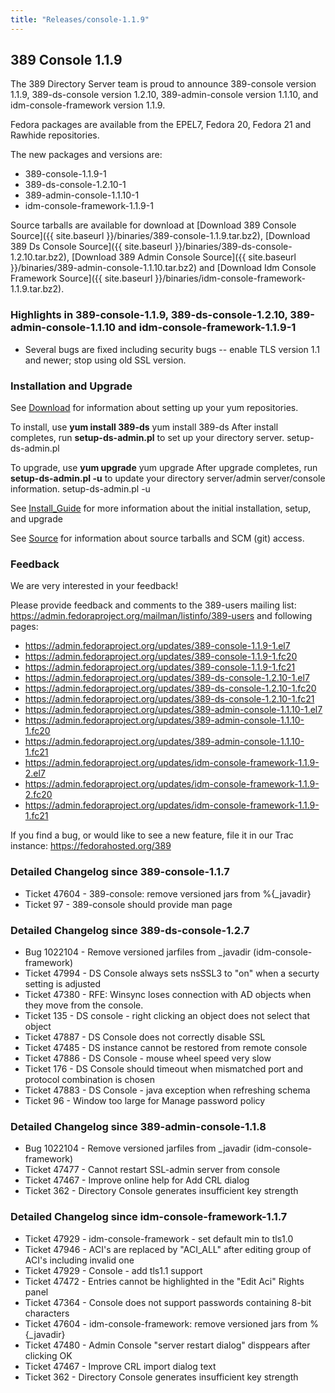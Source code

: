 ```yaml
---
title: "Releases/console-1.1.9"
---
```

389 Console 1.1.9
-----------------------------

The 389 Directory Server team is proud to announce 389-console version 1.1.9, 389-ds-console version 1.2.10, 389-admin-console version 1.1.10, and idm-console-framework version 1.1.9.

Fedora packages are available from the EPEL7, Fedora 20, Fedora 21 and Rawhide repositories.

The new packages and versions are:

-   389-console-1.1.9-1
-   389-ds-console-1.2.10-1
-   389-admin-console-1.1.10-1
-   idm-console-framework-1.1.9-1

Source tarballs are available for download at [Download 389 Console Source]({{ site.baseurl }}/binaries/389-console-1.1.9.tar.bz2), 
[Download 389 Ds Console Source]({{ site.baseurl }}/binaries/389-ds-console-1.2.10.tar.bz2), 
[Download 389 Admin Console Source]({{ site.baseurl }}/binaries/389-admin-console-1.1.10.tar.bz2) and 
[Download Idm Console Framework Source]({{ site.baseurl }}/binaries/idm-console-framework-1.1.9.tar.bz2).

### Highlights in 389-console-1.1.9, 389-ds-console-1.2.10, 389-admin-console-1.1.10 and idm-console-framework-1.1.9-1

-   Several bugs are fixed including security bugs -- enable TLS version 1.1 and newer; stop using old SSL version.

### Installation and Upgrade

See [Download](../download.html) for information about setting up your yum repositories.

To install, use **yum install 389-ds** yum install 389-ds After install completes, run **setup-ds-admin.pl** to set up your directory server. setup-ds-admin.pl

To upgrade, use **yum upgrade** yum upgrade After upgrade completes, run **setup-ds-admin.pl -u** to update your directory server/admin server/console information. setup-ds-admin.pl -u

See [Install\_Guide](../legacy/install-guide.html) for more information about the initial installation, setup, and upgrade

See [Source](../development/source.html) for information about source tarballs and SCM (git) access.

### Feedback

We are very interested in your feedback!

Please provide feedback and comments to the 389-users mailing list: <https://admin.fedoraproject.org/mailman/listinfo/389-users> and following pages:

-   <https://admin.fedoraproject.org/updates/389-console-1.1.9-1.el7>
-   <https://admin.fedoraproject.org/updates/389-console-1.1.9-1.fc20>
-   <https://admin.fedoraproject.org/updates/389-console-1.1.9-1.fc21>
-   <https://admin.fedoraproject.org/updates/389-ds-console-1.2.10-1.el7>
-   <https://admin.fedoraproject.org/updates/389-ds-console-1.2.10-1.fc20>
-   <https://admin.fedoraproject.org/updates/389-ds-console-1.2.10-1.fc21>
-   <https://admin.fedoraproject.org/updates/389-admin-console-1.1.10-1.el7>
-   <https://admin.fedoraproject.org/updates/389-admin-console-1.1.10-1.fc20>
-   <https://admin.fedoraproject.org/updates/389-admin-console-1.1.10-1.fc21>
-   <https://admin.fedoraproject.org/updates/idm-console-framework-1.1.9-2.el7>
-   <https://admin.fedoraproject.org/updates/idm-console-framework-1.1.9-2.fc20>
-   <https://admin.fedoraproject.org/updates/idm-console-framework-1.1.9-1.fc21>

If you find a bug, or would like to see a new feature, file it in our Trac instance: <https://fedorahosted.org/389>

### Detailed Changelog since 389-console-1.1.7

-   Ticket 47604 - 389-console: remove versioned jars from %{_javadir}
-   Ticket 97    - 389-console should provide man page

### Detailed Changelog since 389-ds-console-1.2.7

-   Bug 1022104  - Remove versioned jarfiles from _javadir (idm-console-framework)
-   Ticket 47994 - DS Console always sets nsSSL3 to "on" when a securty setting is adjusted
-   Ticket 47380 - RFE: Winsync loses connection with AD objects when they move from the console.
-   Ticket 135   - DS console - right clicking an object does not select that object
-   Ticket 47887 - DS Console does not correctly disable SSL
-   Ticket 47485 - DS instance cannot be restored from remote console
-   Ticket 47886 - DS Console - mouse wheel speed very slow
-   Ticket 176   - DS Console should timeout when mismatched port and protocol combination is chosen
-   Ticket 47883 - DS Console - java exception when refreshing  schema
-   Ticket 96    - Window too large for Manage password policy

### Detailed Changelog since 389-admin-console-1.1.8

-   Bug 1022104  - Remove versioned jarfiles from _javadir (idm-console-framework)
-   Ticket 47477 - Cannot restart SSL-admin server from console
-   Ticket 47467 - Improve online help for Add CRL dialog
-   Ticket 362   - Directory Console generates insufficient key strength

### Detailed Changelog since idm-console-framework-1.1.7

-   Ticket 47929 - idm-console-framework - set default min to tls1.0
-   Ticket 47946 - ACI's are replaced by "ACI_ALL" after editing group of ACI's including invalid one
-   Ticket 47929 - Console - add tls1.1 support
-   Ticket 47472 - Entries cannot be highlighted in the "Edit Aci" Rights panel
-   Ticket 47364 - Console does not support passwords containing  8-bit characters
-   Ticket 47604 - idm-console-framework: remove versioned jars from %{_javadir}
-   Ticket 47480 - Admin Console "server restart dialog" disppears after clicking OK
-   Ticket 47467 - Improve CRL import dialog text
-   Ticket 362   - Directory Console generates insufficient key strength
